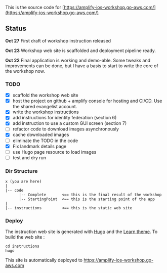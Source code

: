 This is the source code for [https://amplify-ios-workshop.go-aws.com/](https://amplify-ios-workshop.go-aws.com/)

## Status

**Oct 27**
First draft of workshop instruction released

**Oct 23**
Workshop web site is scaffolded and deployment pipeline ready.

**Oct 22**
Final application is working and demo-able.  Some tweaks and improvements can be done, but I have a basis to start to write the core of the workshop now.

### TODO

- [X] scaffold the workshop web site
- [X] host the project on github + amplify console for hosting and CI/CD.  Use the shared evangelist account.
- [X] write the workshop instructions
- [X] add instructions for identity federation (section 6)
- [X] add instruction to use a custom GUI screen (section 7)
- [ ] refactor code to download images asynchronously 
- [X] cache downloaded images
- [ ] eliminate the TODO in the code
- [X] Fix landmark details page 
- [ ] use Hugo page resource to load images
- [ ] test and dry run

### Dir Structure

```text
x (you are here)
|
|-- code
      |-- Complete       <== this is the final result of the workshop
      |-- StartingPoint  <== this is the starting point of the app
|
|-- instructions         <== this is the static web site
```

### Deploy

The instruction web site is generated with [Hugo](https://gohugo.io) and the [Learn theme](https://learn.netlify.com/en/).
To build the web site :
```
cd instructions
hugo
```

This site is automatically deployed to https://amplify-ios-workshop.go-aws.com
